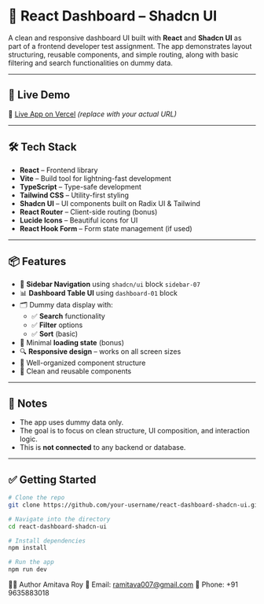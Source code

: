 # 🧪 React Dashboard – Shadcn UI

A clean and responsive dashboard UI built with **React** and **Shadcn UI** as part of a frontend developer test assignment. The app demonstrates layout structuring, reusable components, and simple routing, along with basic filtering and search functionalities on dummy data.

---

## 🚀 Live Demo

🔗 [Live App on Vercel](https://your-vercel-url.vercel.app) _(replace with your actual URL)_

---

## 🛠️ Tech Stack

- **React** – Frontend library
- **Vite** – Build tool for lightning-fast development
- **TypeScript** – Type-safe development
- **Tailwind CSS** – Utility-first styling
- **Shadcn UI** – UI components built on Radix UI & Tailwind
- **React Router** – Client-side routing (bonus)
- **Lucide Icons** – Beautiful icons for UI
- **React Hook Form** – Form state management (if used)

---

## 📦 Features

- 🔧 **Sidebar Navigation** using `shadcn/ui` block `sidebar-07`
- 📊 **Dashboard Table UI** using `dashboard-01` block
- 🗂️ Dummy data display with:
  - ✅ **Search** functionality
  - ✅ **Filter** options
  - ✅ **Sort** (basic)
- 🔄 Minimal **loading state** (bonus)
- 🔍 **Responsive design** – works on all screen sizes
- 🧩 Well-organized component structure
- 🧪 Clean and reusable components

---

## 📄 Notes

- The app uses dummy data only.
- The goal is to focus on clean structure, UI composition, and interaction logic.
- This is **not connected** to any backend or database.

---

## ✅ Getting Started

```bash
# Clone the repo
git clone https://github.com/your-username/react-dashboard-shadcn-ui.git

# Navigate into the directory
cd react-dashboard-shadcn-ui

# Install dependencies
npm install

# Run the app
npm run dev
```

👨‍💻 Author
Amitava Roy
📧 Email: ramitava007@gmail.com
📱 Phone: +91 9635883018
